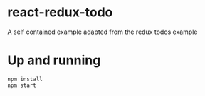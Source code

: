 # react-redux-todo
A self contained example adapted from the redux todos example

# Up and running
```
npm install
npm start
```
